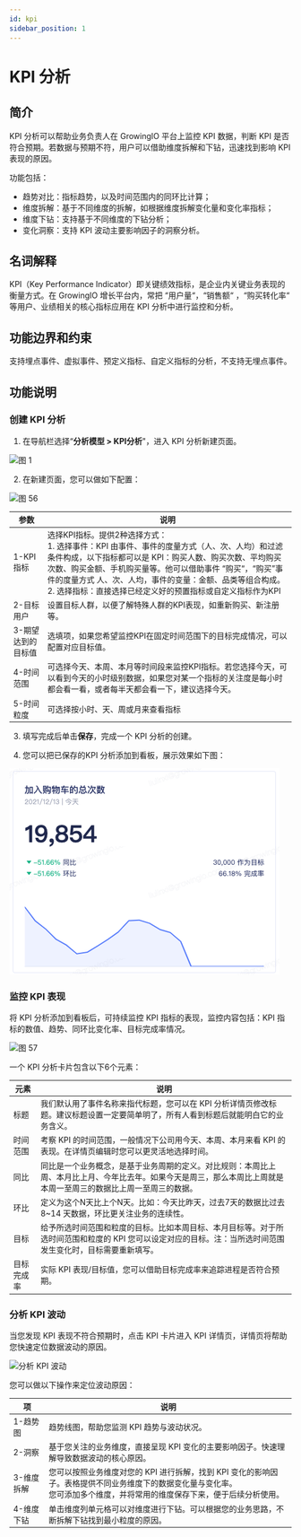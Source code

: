 ```yaml
---
id: kpi
sidebar_position: 1
---
```


# KPI 分析

## 简介

KPI 分析可以帮助业务负责人在 GrowingIO 平台上监控 KPI 数据，判断 KPI 是否符合预期。若数据与预期不符，用户可以借助维度拆解和下钻，迅速找到影响 KPI 表现的原因。

功能包括：

- 趋势对比：指标趋势，以及时间范围内的同环比计算；
- 维度拆解：基于不同维度的拆解，如根据维度拆解变化量和变化率指标；
- 维度下钻：支持基于不同维度的下钻分析；
- 变化洞察：支持 KPI 波动主要影响因子的洞察分析。

## 名词解释

KPI（Key Performance Indicator）即关键绩效指标，是企业内关键业务表现的衡量方式。在 GrowingIO 增长平台内，常把 “用户量“，“销售额“ ，“购买转化率“ 等用户、业绩相关的核心指标应用在 KPI 分析中进行监控和分析。

## 功能边界和约束

支持埋点事件、虚拟事件、预定义指标、自定义指标的分析，不支持无埋点事件。

## 功能说明

### 创建 KPI 分析

1. 在导航栏选择“**分析模型 > KPI分析**"，进入 KPI 分析新建页面。

 ![图 1](/img/45e860e0d89083b7b470779e8b37a7e3ce37fd0f2d237fdb65743f7206c254fe.png)  


2. 在新建页面，您可以做如下配置：

![图 56](/img/9613fc4e2cba7c88017d46f3e635565d16def11a581bd9f790a2210036a0e109.png)  

| 参数               | 说明                                                                                                                                                                                                                                                                                                                                                    |
|--------------------|---------------------------------------------------------------------------------------------------------------------------------------------------------------------------------------------------------------------------------------------------------------------------------------------------------------------------------------------------------|
| 1-KPI指标          | 选择KPI指标。提供2种选择方式：<br/>1. 选择事件：KPI 由事件、事件的度量方式（人、次、人均）和过滤条件构成，以下指标都可以是 KPI：购买人数、购买次数、平均购买次数、购买金额、手机购买量等。他可以借助事件 “购买“，“购买”事件的度量方式 人、次、人均，事件的变量：金额、品类等组合构成。<br/>2. 选择指标：直接选择已经定义好的预置指标或自定义指标作为KPI |
| 2-目标用户         | 设置目标人群，以便了解特殊人群的KPI表现，如重新购买、新注册等。                                                                                                                                                                                                                                                                                         |
| 3-期望达到的目标值 | 选填项，如果您希望监控KPI在固定时间范围下的目标完成情况，可以配置对应目标值。                                                                                                                                                                                                                                                                           |
| 4-时间范围         | 可选择今天、本周、本月等时间段来监控KPI指标。若您选择今天，可以看到今天的小时级别数据，如果您对某一个指标的关注度是每小时都会看一看，或者每半天都会看一下，建议选择今天。                                                                                                                                                                               |
| 5-时间粒度         | 可选择按小时、天、周或月来查看指标                                                                                                                                                                                                                                                                                                                      |

3. 填写完成后单击**保存**，完成一个 KPI 分析的创建。

4. 您可以把已保存的KPI 分析添加到看板，展示效果如下图：

![添加 KPI 分析图表到看板](/img/17c8ec9107ac3bdc98430d5add02eb45afeed1fa12d810cd8ce7ec83a219e6c1_pic_1639995351993_2021-12-20.png)

### 监控 KPI 表现

将 KPI 分析添加到看板后，可持续监控 KPI 指标的表现，监控内容包括：KPI 指标的数值、趋势、同环比变化率、目标完成率情况。

![图 57](/img/a856d81eb5e8b8cb7783b6bc289706c19447702a5d688c71ac8eec0321479ad0.png)  


一个 KPI 分析卡片包含以下6个元素：

| 元素       | 说明                                                                                                                                                               |
|------------|--------------------------------------------------------------------------------------------------------------------------------------------------------------------|
| 标题       | 我们默认用了事件名称来指代标题，您可以在 KPI 分析详情页修改标题。建议标题设置一定要简单明了，所有人看到标题后就能明白它的业务含义。                                |
| 时间范围   | 考察 KPI 的时间范围，一般情况下公司用今天、本周、本月来看 KPI 的表现。在详情页编辑时您可以更灵活地选择时间。                                                       |
| 同比       | 同比是一个业务概念，是基于业务周期的定义。对比规则：本周比上周、本月比上月、今年比去年。如果今天是周三，那么本周比上周就是本周一至周三的数据比上周一至周三的数据。 |
| 环比       | 定义为这个N天比上个N天。比如：今天比昨天，过去7天的数据比过去 8~14 天数据，环比更关注业务的连续性。                                                                |
| 目标       | 给予所选时间范围和粒度的目标。比如本周目标、本月目标等。对于所选时间范围和粒度的 KPI 您可以设定对应的目标。注：当所选时间范围发生变化时，目标需要重新填写。        |
| 目标完成率 | 实际 KPI 表现/目标值，您可以借助目标完成率来追踪进程是否符合预期。                                                                                                 |

### 分析 KPI 波动

当您发现 KPI 表现不符合预期时，点击 KPI 卡片进入 KPI 详情页，详情页将帮助您快速定位数据波动的原因。

![分析 KPI 波动](/img/5e58e6ddb0f8c8abc3b0bbffd3334996f8a50090b77fb8426b48c097f2a32be2_pic_1642497988812_2022-01-18.png)  

您可以做以下操作来定位波动原因：

| 项         | 说明                                                                                                         |
|------------|--------------------------------------------------------------------------------------------------------------|
| 1-趋势图   | 趋势线图，帮助您监测 KPI 趋势与波动状况。                                                                    |
| 2-洞察     | 基于您关注的业务维度，直接呈现 KPI 变化的主要影响因子。快速理解导致数据波动的核心原因。                      |
| 3-维度拆解 | 您可以按照业务维度对您的 KPI 进行拆解，找到 KPI 变化的影响因子。表格提供不同业务维度下的数据变化量与变化率。<br/>您可添加多个维度，并将常用的维度保存下来，便于后续分析使用。|
| 4-维度下钻 | 单击维度列单元格可以对维度进行下钻。可以根据您的业务思路，不断拆解下钻找到最小粒度的原因。                   |
